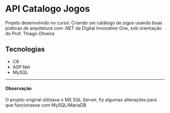 # API Catalogo Jogos
Projeto desenvolvido no curso: Criando um catálogo de jogos usando boas práticas de arquitetura com .NET da Digital Innovation One,
sob orientação do Prof. Thiago Oliveira

## Tecnologias
- C#
- ASP.Net
- MySQL

---
#### Observação
O projeto original utilizava o MS SQL Server, fiz algumas alterações para que funcionasse com MySQL/MariaDB
